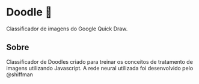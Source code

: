 # Doodle :dragon:

Classificador de imagens do Google Quick Draw.

## Sobre

Classificador de Doodles criado para treinar os conceitos de tratamento de imagens utilizando Javascript. A rede neural utilizada foi desenvolvido pelo @shiffman
